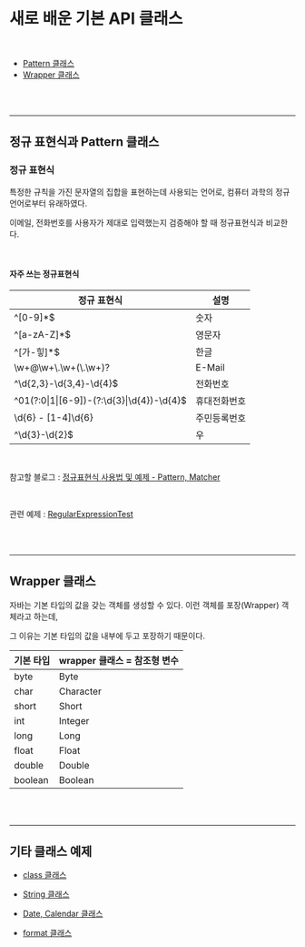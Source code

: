 

#  새로 배운 기본 API 클래스

<br>

- [Pattern 클래스](#정규-표현식과-pattern-클래스)
- [Wrapper 클래스](#wrapper-클래스)

<br>

<br>

---

## 정규 표현식과 Pattern 클래스

### 정규 표현식

특정한 규칙을 가진 문자열의 집합을 표현하는데 사용되는 언어로, 컴퓨터 과학의 정규 언어로부터 유래하였다. 

이메일, 전화번호를 사용자가 제대로 입력했는지 검증해야 할 때 정규표현식과 비교한다.

<br>

#### 자주 쓰는 정규표현식

| **정규 표현식**                            | **설명**     |
| ------------------------------------------ | ------------ |
| ^[0-9]*$                                   | 숫자         |
| ^[a-zA-Z]*$                                | 영문자       |
| ^[가-힣]*$                                 | 한글         |
| \\w+@\\w+\\.\\w+(\\.\\w+)?                 | E-Mail       |
| ^\d{2,3}-\d{3,4}-\d{4}$                    | 전화번호     |
| ^01(?:0\|1\|[6-9])-(?:\d{3}\|\d{4})-\d{4}$ | 휴대전화번호 |
| \d{6} \- [1-4]\d{6}                        | 주민등록번호 |
| ^\d{3}-\d{2}$                              | 우           |

<br>

참고할 블로그 : [정규표현식 사용법 및 예제 - Pattern, Matcher](https://hbase.tistory.com/160)

<br>

관련 예제 : [RegularExpressionTest](https://github.com/suebin/TIL/blob/master/01_java/example/RegularExpressionTest.java)

<br>

<br>

---

## Wrapper 클래스

자바는 기본 타입의 값을 갖는 객체를 생성할 수 있다. 이런 객체를 포장(Wrapper) 객체라고 하는데, 

그 이유는 기본 타입의 값을 내부에 두고 포장하기 때문이다.

| 기본 타입 | wrapper 클래스 = 참조형 변수 |
| --------- | :--------------------------- |
| byte      | Byte                         |
| char      | Character                    |
| short     | Short                        |
| int       | Integer                      |
| long      | Long                         |
| float     | Float                        |
| double    | Double                       |
| boolean   | Boolean                      |
<br>
<br>

---

## 기타 클래스 예제

- [class 클래스](https://github.com/suebin/TIL/blob/master/01_java/example/ClassTest.java)
- [String 클래스](https://github.com/suebin/TIL/blob/master/01_java/example/StringTest.java)
- [Date, Calendar 클래스](https://github.com/suebin/TIL/blob/master/01_java/example/DateTest.java)

- [format 클래스](https://github.com/suebin/TIL/blob/master/01_java/example/DecimalFormatTest.java)
